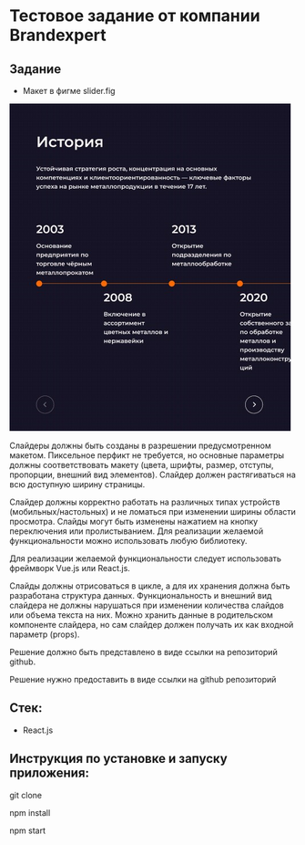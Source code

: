 # Тестовое задание от компании Brandexpert

## Задание 
* Макет в фигме slider.fig

![декстопная версия слайдера](https://github.com/madekot/brandexpert-test/blob/main/preview.jpg)

Слайдеры должны быть созданы в разрешении предусмотренном макетом. Пиксельное перфикт не требуется, но основные параметры должны соответствовать макету (цвета, шрифты, размер, отступы, пропорции, внешний вид элементов). Слайдер должен растягиваться на всю доступную ширину страницы.

Слайдер должны корректно работать на различных типах устройств (мобильных/настольных) и не ломаться при изменении ширины области просмотра. Слайды могут быть изменены нажатием на кнопку переключения или пролистыванием. Для реализации желаемой функциональности можно использовать любую библиотеку.

Для реализации желаемой функциональности следует использовать фреймворк Vue.js или React.js.

Слайды должны отрисоваться в цикле, а для их хранения должна быть разработана структура данных. Функциональность и внешний вид слайдера не должны нарушаться при изменении количества слайдов или объема текста на них. Можно хранить данные в родительском компоненте слайдера, но сам слайдер должен получать их как входной параметр (props).

Решение должно быть представлено в виде ссылки на репозиторий github.

Решение нужно предоставить в виде ссылки на github репозиторий

## Стек: 
* React.js

## Инструкция по установке и запуску приложения:

  git clone 
  
  npm install
  
  npm start
